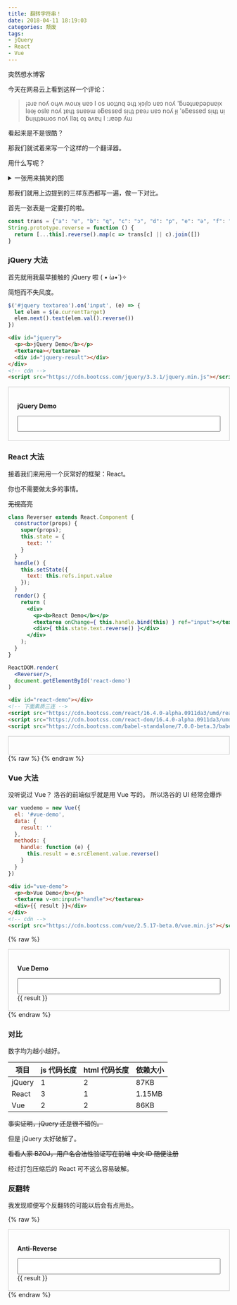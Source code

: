 ```yaml
---
title: 翻转字符串！
date: 2018-04-11 18:19:03
categories: 颓废
tags:
- jQuery
- React
- Vue
---
```


<span class="hide">突然想水博客</span>

今天在网易云上看到这样一个评论：

> ¡ǝɹɐ noʎ oɥʍ ʍouʞ uɐɔ I os uoʇʇnq ǝɥʇ ʞɔı̣lɔ uɐɔ noʎ 'ƃuǝʇuɐpǝpuɐı̣x lǝǝɟ oslɐ noʎ ʇɐɥʇ suɐǝɯ ǝƃɐssɐd sı̣ɥʇ pɐǝɹ uɐɔ noʎ ɟı̣ 'ǝƃɐssɐd sı̣ɥʇ uı̣ ƃuı̣ɥʇǝɯos noʎ llǝʇ oʇ ǝʌɐɥ I :ɹɐǝp ʎɯ

看起来是不是很酷？

那我们就试着来写一个这样的一个翻译器。

用什么写呢？

<details>
  <summary>一张用来搞笑的图</summary>
  <img src="https://cdn.vijos.org/fs/059e249ee4ab1314ac1f786ec5cee3e9fb164709">
</details>

那我们就用上边提到的三样东西都写一遍，做一下对比。

首先一张表是一定要打的啦。

```javascript
const trans = {"a": "ɐ", "b": "q", "c": "ɔ", "d": "p", "e": "ǝ", "f": "ɟ", "g": "ƃ", "h": "ɥ", "i": "ı", "j": "ɾ", "k": "ʞ", "l": "l", "m": "ɯ", "n": "u", "o": "o", "p": "d", "q": "b", "r": "ɹ", "s": "s", "t": "ʇ", "u": "n", "v": "ʌ", "w": "ʍ", "x": "x", "y": "ʎ", "z": "z", "!": "¡", "&": "⅋", "_": "‾", "?": "¿", "A": "∀", "B": "q", "C": "Ɔ", "D": "p", "E": "Ǝ", "F": "Ⅎ", "G": "פ", "H": "H", "I": "I", "J": "ſ", "K": "ʞ", "L": "˥", "M": "W", "N": "N", "O": "O", "P": "Ԁ", "Q": "Q", "R": "ɹ", "S": "S", "T": "┴", "U": "∩", "V": "Λ", "W": "M", "X": "X", "Y": "⅄", "Z": "Z", "9": "6", "6": "9", "7": "ㄥ", "3": "Ɛ", ",": "`", "]": "[", "[": "]", "(": ")", ")": "(", "}": "{", "{": "}", "\\": "/", "/": "\\", "<": ">", ">": "<", "`": ","};
String.prototype.reverse = function () {
  return [...this].reverse().map(c => trans[c] || c).join([])
}
```

<style type="text/css">.demo{padding:20px;border:1px solid #ccc;}.demo textarea{width:100%;resize:none;box-sizing:border-box;}</style>
<script type="text/javascript">
const trans = {"a": "ɐ", "b": "q", "c": "ɔ", "d": "p", "e": "ǝ", "f": "ɟ", "g": "ƃ", "h": "ɥ", "i": "ı", "j": "ɾ", "k": "ʞ", "l": "l", "m": "ɯ", "n": "u", "o": "o", "p": "d", "q": "b", "r": "ɹ", "s": "s", "t": "ʇ", "u": "n", "v": "ʌ", "w": "ʍ", "x": "x", "y": "ʎ", "z": "z", "!": "¡", "&": "⅋", "_": "‾", "?": "¿", "A": "∀", "B": "q", "C": "Ɔ", "D": "p", "E": "Ǝ", "F": "Ⅎ", "G": "פ", "H": "H", "I": "I", "J": "ſ", "K": "ʞ", "L": "˥", "M": "W", "N": "N", "O": "O", "P": "Ԁ", "Q": "Q", "R": "ɹ", "S": "S", "T": "┴", "U": "∩", "V": "Λ", "W": "M", "X": "X", "Y": "⅄", "Z": "Z", "9": "6", "6": "9", "7": "ㄥ", "3": "Ɛ", ",": "`", "]": "[", "[": "]", "(": ")", ")": "(", "}": "{", "{": "}", "\\": "/", "/": "\\", "<": ">", ">": "<", "`": ","};
String.prototype.reverse = function () {
  return [...this].reverse().map(c => trans[c] || c).join([])
}
</script>

### jQuery 大法

首先就用我最早接触的 jQuery 啦 ( • ̀ω•́ )✧

简短而不失风度。

```javascript
$('#jquery textarea').on('input', (e) => {
  let elem = $(e.currentTarget)
  elem.next().text(elem.val().reverse())
})
```

```html
<div id="jquery">
  <p><b>jQuery Demo</b></p>
  <textarea></textarea>
  <div id="jquery-result"></div>
</div>
<!-- cdn -->
<script src="https://cdn.bootcss.com/jquery/3.3.1/jquery.min.js"></script>
```

<div id="jquery" class="demo"><p><b>jQuery Demo</b></p><textarea></textarea><div id="jquery-result"></div></div>
<script src="https://cdn.bootcss.com/jquery/3.3.1/jquery.min.js"></script>
<script type="text/javascript">
$('#jquery textarea').on('input', (e) => {
  let elem = $(e.currentTarget)
  elem.next().text(elem.val().reverse())
})
</script>

### React 大法

接着我们来用用一个灰常好的框架：React。

你也不需要做太多的事情。

~~无视高亮~~

```jsx
class Reverser extends React.Component {
  constructor(props) {
    super(props);
    this.state = {
      text: ''
    }
  }
  handle() {
    this.setState({
      text: this.refs.input.value
    });
  }
  render() {
    return (
      <div>
        <p><b>React Demo</b></p>
        <textarea onChange={ this.handle.bind(this) } ref="input"></textarea>
        <div>{ this.state.text.reverse() }</div>
      </div>
    );
  }
}

ReactDOM.render(
  <Reverser/>,
  document.getElementById('react-demo')
)
```

```html
<div id="react-demo"></div>
<!-- 下面素质三连 -->
<script src="https://cdn.bootcss.com/react/16.4.0-alpha.0911da3/umd/react.production.min.js"></script>
<script src="https://cdn.bootcss.com/react-dom/16.4.0-alpha.0911da3/umd/react-dom.production.min.js"></script>
<script src="https://cdn.bootcss.com/babel-standalone/7.0.0-beta.3/babel.min.js"></script>
```

<div id="react-demo" class="demo"></div>
{% raw %}
<script type="text/babel">
  class Reverser extends React.Component {
    constructor(props) {
      super(props);
      this.state = {
        text: ''
      }
    }
    handle() {
      this.setState({
        text: this.refs.input.value
      });
    }
    render() {
      return (
        <div>
          <p><b>React Demo</b></p>
          <textarea onChange={ this.handle.bind(this) } ref="input"></textarea>
          <div>{ this.state.text.reverse() }</div>
        </div>
      );
    }
  }

  ReactDOM.render(
    <Reverser/>,
    document.getElementById('react-demo')
  )
</script>
{% endraw %}

<script src="https://cdn.bootcss.com/react/16.4.0-alpha.0911da3/umd/react.production.min.js"></script>
<script src="https://cdn.bootcss.com/react-dom/16.4.0-alpha.0911da3/umd/react-dom.production.min.js"></script>
<script src="https://cdn.bootcss.com/babel-standalone/7.0.0-beta.3/babel.min.js"></script>

### Vue 大法

没听说过 Vue？
洛谷的前端似乎就是用 Vue 写的。
<span class="truth" title="你知道的太多了">所以洛谷的 UI 经常会爆炸</span>

```javascript
var vuedemo = new Vue({
  el: '#vue-demo',
  data: {
    result: ''
  },
  methods: {
    handle: function (e) {
      this.result = e.srcElement.value.reverse()
    }
  }
})
```

```html
<div id="vue-demo">
  <p><b>Vue Demo</b></p>
  <textarea v-on:input="handle"></textarea>
  <div>{{ result }}</div>
</div>
<!-- cdn -->
<script src="https://cdn.bootcss.com/vue/2.5.17-beta.0/vue.min.js"></script>
```

{% raw %}
<div id="vue-demo" class="demo">
  <p><b>Vue Demo</b></p>
  <textarea v-on:input="handle"></textarea>
  <div>{{ result }}</div>
</div>
{% endraw %}
<script src="https://cdn.bootcss.com/vue/2.5.17-beta.0/vue.min.js"></script>

<script type="text/javascript">
var vuedemo = new Vue({
  el: '#vue-demo',
  data: {
    result: ''
  },
  methods: {
    handle: function (e) {
      this.result = e.srcElement.value.reverse()
    }
  }
})
</script>

### 对比

数字均为越小越好。

项目 | js 代码长度 | html 代码长度 | 依赖大小
--- | ---------- | ------------ | ------
jQuery | 1 | 2 | 87KB
React | 3 | 1 | 1.15MB
Vue | 2 | 2 | 86KB

~~事实证明，jQuery 还是很不错的。~~

但是 jQuery 太好破解了。

~~看看人家 BZOJ，用户名合法性验证写在前端~~
~~中文 ID 随便注册~~

经过打包压缩后的 React 可不这么容易破解。

### 反翻转

我发现顺便写个反翻转的可能以后会有点用处。

{% raw %}
<div class="demo" id="anti-reverse">
  <p><b>Anti-Reverse</b></p>
  <textarea v-on:input="handle"></textarea>
  <div>{{ result }}</div>
</div>
{% endraw %}

<script type="text/javascript">
const antitrans = {}
for (let key in trans) {
  !antitrans[trans[key]] && (antitrans[trans[key]] = key);
}
String.prototype.rereverse = function () {
  return [...this].reverse().map(c => antitrans[c] || c).join([])
}
var whatTheFake = new Vue({
  el: '#anti-reverse',
  data: {
    result: ''
  },
  methods: {
    handle: function (e) {
      this.result = e.srcElement.value.rereverse()
    }
  }
})
</script>


